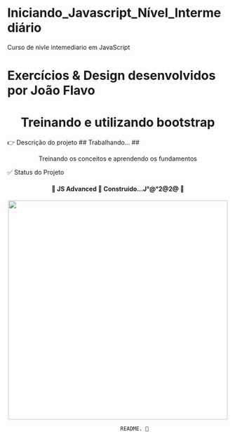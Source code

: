 # Iniciando_Javascript_Nível_Intermediário
Curso de nivle intemediario em JavaScript
# Exercícios & Design desenvolvidos por João Flavo

<h1 align="center">Treinando e utilizando bootstrap</h1>
👉  Descrição do projeto ## Trabalhando... ## 
<p align="center">Treinando os conceitos e aprendendo os fundamentos</P>
    ✅ Status do Projeto
<h4 align="center"> 
	🚧  JS Advanced 🚀 Construido...J°@°2@2@  🚧
</h4>
<center><img src="https://media.giphy.com/media/NFA61GS9qKZ68/giphy.gif" width="500" height="500" /></center>



                                        README. 💝
